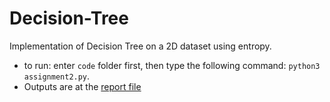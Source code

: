 # Decision-Tree
Implementation of Decision Tree on a 2D dataset using entropy.

* to run: enter `code` folder first, then type the following command: `python3 assignment2.py`. 
* Outputs are at the [report file](https://github.com/veyisTurgut/Decision-Tree/blob/master/report/adalet_veyis_turgut.pdf)
